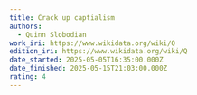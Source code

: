 ```yaml
---
title: Crack up captialism
authors:
  - Quinn Slobodian
work_iri: https://www.wikidata.org/wiki/Q
edition_iri: https://www.wikidata.org/wiki/Q
date_started: 2025-05-05T16:35:00.000Z
date_finished: 2025-05-15T21:03:00.000Z
rating: 4
---
```

